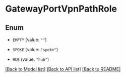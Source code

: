 # GatewayPortVpnPathRole

## Enum


* `EMPTY` (value: `""`)

* `SPOKE` (value: `"spoke"`)

* `HUB` (value: `"hub"`)


[[Back to Model list]](../README.md#documentation-for-models) [[Back to API list]](../README.md#documentation-for-api-endpoints) [[Back to README]](../README.md)


